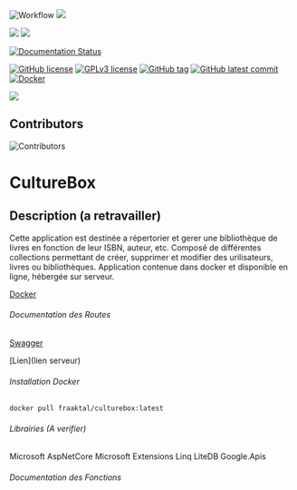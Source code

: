 
![Workflow](https://github.com/Fraaktal/CultureBox/actions/workflows/workflow.yml/badge.svg)
![](https://img.shields.io/github/languages/top/Fraaktal/CultureBox)

![](https://img.shields.io/github/issues-raw/Fraaktal/CultureBox)
![](https://img.shields.io/github/issues-closed-raw/Fraaktal/CultureBox)

[![Documentation Status](https://readthedocs.org/projects/ansicolortags/badge/?version=latest)](http://ansicolortags.readthedocs.io/?badge=latest)

[![GitHub license](https://img.shields.io/github/license/Fraaktal/CultureBox.svg)](https://github.com/Fraaktal/CultureBox/blob/master/LICENSE)
[![GPLv3 license](https://img.shields.io/badge/License-GPLv3-blue.svg)](http://perso.crans.org/besson/LICENSE.html)
[![GitHub tag](https://img.shields.io/github/tag/Fraaktal/CultureBox.svg)](https://GitHub.com/Fraaktal/CultureBox/tags/)
[![GitHub latest commit](https://badgen.net/github/last-commit/Fraaktal/CultureBox)](https://GitHub.com/Fraaktal/CultureBox/commit/)
[![Docker](https://badgen.net/badge/icon/docker?icon=docker&label)](https://https://docker.com/)

![](https://img.shields.io/github/repo-size/Fraaktal/CultureBox)

## Contributors
![Contributors](https://contrib.rocks/image?repo=Fraaktal/CultureBox) 

# CultureBox

## Description (a retravailler)
Cette application est destinée a répertorier et gerer une bibliothèque de livres en fonction de leur ISBN, auteur, etc. Composé de différentes collections permettant de créer, supprimer et modifier des urilisateurs, livres ou bibliothèques. Application contenue dans docker et disponible en ligne, hébergée sur serveur.

[Docker](https://hub.docker.com/r/fraaktal/culturebox)

###### Documentation des Routes
[Swagger](http://server-fraaktal.ddns.net:4208/swagger/index.html#/User/User_GetAllUser)

[Lien](lien serveur)

###### Installation Docker
` docker pull fraaktal/culturebox:latest `


###### Librairies (A verifier)
Microsoft AspNetCore
Microsoft Extensions
Linq
LiteDB
Google.Apis

###### Documentation des Fonctions



